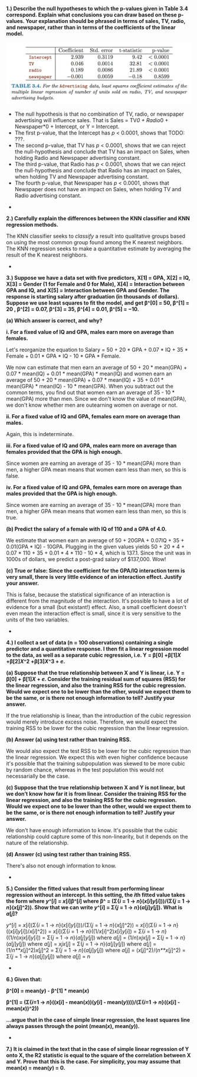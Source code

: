 **1.) Describe the null hypotheses to which the p-values given in Table 3.4 correspond. Explain what conclusions you can draw based on these p-values. Your explanation should be phrased in terms of sales, TV, radio, and newspaper, rather than in terms of the coefficients of the linear model.**

![](../images/table-3-4.png)


* The null hypothesis is that no combination of TV, radio, or newspaper advertising will influence sales.  That is Sales = TV*0 + Radio*0 + Newspaper*0 + Intercept, or Y = Intercept.
* The first p-value, that the Intercept has *p* < 0.0001, shows that TODO: ???.
* The second p-value, that TV has *p* < 0.0001, shows that we can reject the null-hypothesis and conclude that TV has an impact on Sales, when holding Radio and Newspaper advertising constant.
* The third p-value, that Radio has *p* < 0.0001, shows that we can reject the null-hypothesis and conclude that Radio has an impact on Sales, when holding TV and Newspaper advertising constant.
* The fourth p-value, that Newspaper has *p* < 0.0001, shows that Newspaper does not have an impact on Sales, when holding TV and Radio advertising constant.

-


**2.) Carefully explain the differences between the KNN classifier and KNN regression methods.**

The KNN classifier seeks to *classify* a result into qualitative groups based on using the most common group found among the K nearest neighbors.  The KNN regression seeks to make a quantitative estimate by averaging the result of the K nearest neighbors.

-


**3.) Suppose we have a data set with five predictors, X[1] = GPA, X[2] = IQ, X[3] = Gender (1 for Female and 0 for Male), X[4] = Interaction between GPA and IQ, and X[5] = Interaction between GPA and Gender. The response is starting salary after graduation (in thousands of dollars). Suppose we use least squares to fit the model, and get β^[0] = 50, β^[1] = 20 , β^[2] = 0.07, β^[3] = 35, β^[4] = 0.01, β^[5] = −10.**

**(a) Which answer is correct, and why?**

**i. For a fixed value of IQ and GPA, males earn more on average than females.**

Let's reorganize the equation to Salary = 50 + 20 * GPA + 0.07 * IQ + 35 * Female + 0.01 * GPA * IQ - 10 * GPA * Female.

We now can estimate that men earn an average of 50 + 20 * mean(GPA) + 0.07 * mean(IQ) + 0.01 * mean(GPA) * mean(IQ) and women earn an average of 50 + 20 * mean(GPA) + 0.07 * mean(IQ) + 35 + 0.01 * mean(GPA) * mean(IQ) - 10 * mean(GPA).  When you subtract out the common terms, you find out that women earn an average of 35 - 10 * mean(GPA) more than men.  Since we don't know the value of mean(GPA), we don't know whether men are outearning women on average or not.

**ii. For a fixed value of IQ and GPA, females earn more on average than males.**

Again, this is indeterminate.

**iii. For a fixed value of IQ and GPA, males earn more on average than females provided that the GPA is high enough.**

Since women are earning an average of 35 - 10 * mean(GPA) more than men, a higher GPA mean means that women earn less than men, so this is false.

**iv. For a fixed value of IQ and GPA, females earn more on average than males provided that the GPA is high enough.**

Since women are earning an average of 35 - 10 * mean(GPA) more than men, a higher GPA mean means that women earn less than men, so this is true.

**(b) Predict the salary of a female with IQ of 110 and a GPA of 4.0.**

We estimate that women earn an average of 50 + 20GPA + 0.07IQ + 35 + 0.01(GPA * IQ) - 10GPA.  Plugging in the given values yields 50 + 20 * 4 + 0.07 * 110 + 35 + 0.01 * 4 * 110 - 10 * 4, which is 137.1.  Since the unit was in 1000s of dollars, we predict a post-grad salary of $137,000.  Wow!

**(c) True or false: Since the coefficient for the GPA/IQ interaction term is very small, there is very little evidence of an interaction effect. Justify your answer.**

This is false, because the statistical significance of an interaction is different from the magnitude of the interaction.  It's possible to have a lot of evidence for a small (but existant!) effect.  Also, a small coefficient doesn't even mean the interaction effect is small, since it is very sensitive to the units of the two variables.

-


**4.) I collect a set of data (n = 100 observations) containing a single predictor and a quantitative response. I then fit a linear regression model to the data, as well as a separate cubic regression, i.e. Y = β[0] +β[1]*X* +β[2]*X*^2 +β[3]*X*^3 + *e*.**

**(a) Suppose that the true relationship between X and Y is linear, i.e. Y = β[0] + β[1]*X* + *e*. Consider the training residual sum of squares (RSS) for the linear regression, and also the training RSS for the cubic regression. Would we expect one to be lower than the other, would we expect them to be the same, or is there not enough information to tell? Justify your answer.**

If the true relationship is linear, than the introduction of the cubic regression would merely introduce excess noise.  Therefore, we would expect the training RSS to be lower for the cubic regression than the linear regression.

**(b) Answer (a) using test rather than training RSS.**

We would also expect the test RSS to be lower for the cubic regression than the linear regression.  We expect this with even higher confidence because it's possible that the training subpopulation was skewed to be more cubic by random chance, whereas in the test population this would not necessarially be the case.

**(c) Suppose that the true relationship between X and Y is not linear, but we don’t know how far it is from linear. Consider the training RSS for the linear regression, and also the training RSS for the cubic regression. Would we expect one to be lower than the other, would we expect them to be the same, or is there not enough information to tell? Justify your answer.**

We don't have enough information to know.  It's possible that the cubic relationship could capture some of this non-linearity, but it depends on the nature of the relationship.

**(d) Answer (c) using test rather than training RSS.**

There's also not enough information to know.

-


**5.) Consider the fitted values that result from performing linear regression without an intercept. In this setting, the *i*th fitted value takes the form where *y*^[*i*] = *x*[*i*]β^[*i*] where β^ = (Σ{*i* = 1 -> *n*}(*x*[*i*]*y*[*i*]))/(Σ{*j* = 1 -> *n*}(*x*[*j*]^2)).  Show that we can write *y*^[*i*] = Σ{*j* = 1 -> *n*}(*a*[*j*]*y*[*j*]).  What is *a*[*j*]?**

*y*^[*i*]
= *x*[*i*](Σ{*i* = 1 -> *n*}(*x*[*i*]*y*[*i*]))/(Σ{*j* = 1 -> *n*}(*x*[*j*]^2))
= *x*[*i*](Σ{*i* = 1 -> *n*}((*x*[*i*]*y*[*i*])/*x*[*i*]^2))
= *x*[*i*](Σ{*i* = 1 -> *n*}((1/*x*[*i*]^2)*x*[*i*]*y*[*i*])
= Σ{*i* = 1 -> *n*}((1/n)*x*[*i*](1/*x*[*i*]^2)*x*[*i*]*y*[*i*])
= Σ{*j* = 1 -> *n*}(*a*[*j*]*y*[*j*]) where *a*[*j*] = (1/*n*)*x*[*j*](1/*x*[*j*]^2)*x*[*j*]
= Σ{*j* = 1 -> *n*}(*a*[*j*]*y*[*j*]) where *a*[*j*] = *x*[*j*](1/*n**x*[*j*]^2)*x*[*j*]
= Σ{*j* = 1 -> *n*}(*a*[*j*]*y*[*j*]) where *a*[*j*] = (1/*n**x*[*j*]^2)*x*[*j*]^2
= Σ{*j* = 1 -> *n*}(*a*[*j*]*y*[*j*]) where *a*[*j*] = (*x*[*j*]^2)/(*n**x*[*j*]^2)
= Σ{*j* = 1 -> *n*}(*a*[*j*]*y*[*j*]) where *a*[*j*] = *n*

-


**6.) Given that:**

**β^[0] = mean(*y*) - β^[1] * mean(*x*)**

**β^[1] = (Σ{*i*=1 -> *n*}((*x*[*i*] - mean(*x*))(*y*[*i*] - mean(*y*))))/(Σ{*i*=1 -> *n*}((*x*[*i*] - mean(*x*))^2))**

**...argue that in the case of simple linear regression, the least squares line always passes through the point (mean(*x*), mean(*y*)).**

-


**7.) It is claimed in the text that in the case of simple linear regression of Y onto X, the R2 statistic is equal to the square of the correlation between X and Y. Prove that this is the case. For simplicity, you may assume that mean(*x*) = mean(*y*) = 0.**


